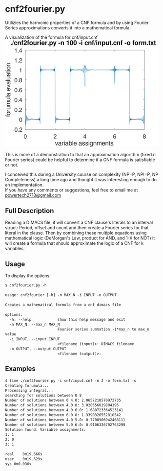 ﻿# cnf2fourier.py
 
Utilizies the harmonic properties of a CNF formula and by using Fourier Series approximations
converts it into a mathematical formula.

A visualization of the formula for cnf/input.cnf ![3 vars fourier](images/3vars.svg)

This is more of a demonstration to that an 
approximation algorithm (fixed n Fourier series) could be helpful to determine if a 
CNF formula is satisfiable or not.  

I conceived this during a University course on complexity (NP=P, NP!=P, NP Completeness) 
a long time ago and thought it was interesting enough to do an implementation.    
If you have any comments or suggestions, feel free to email me at powertech2718@gmail.com


## Full Description 

Reading a DIMACS file, it will convert a CNF clause's literals to
an interval struct: Period, offset and count and then create a Fourier
series for that literal in the clause.  Then by combining these multiple equations
using mathematical logic (DeMorgan's Law, product for AND, and 1-X for NOT) it will create
a formula that should approximate the logic of a CNF for k variables. 

## Usage

To display the options: 
```
$ cnf2fourier.py -h

usage: cnf2fourier [-h] -n MAX_N -i INPUT -o OUTPUT

Creates a mathematical formula from a cnf dimacs file

options:
  -h, --help            show this help message and exit
  -n MAX_N, --max_n MAX_N
                        Fourier series summation -1*max_n to max_n value
  -i INPUT, --input INPUT
                        <filename (input)>: DIMACS filename
  -o OUTPUT, --output OUTPUT
                        <filename (output)>:

```  

## Examples
```
$ time ./cnf2fourier.py -i cnf/input.cnf -n 2 -o form.txt -s
Creating forumula...
Processing integral...
searching for solutions between 0 8
Number of solutions between 0 4.0: 2.0657218570972735
Number of solutions between 4.0 8: 3.020556019804195
Number of solutions between 4.0 6.0: 1.680723364523141
Number of solutions between 6.0 8: 1.3398326552810542
Number of solutions between 4.0 5.0: 0.7700906942468111
Number of solutions between 5.0 6.0: 0.9106326702763299
Solution found. Variable assignments: 
1: 1
2: 0
3: 1

real	0m19.666s
user	0m19.629s
sys	0m0.036s
```

